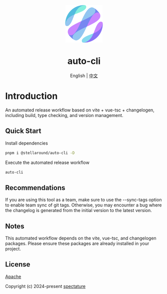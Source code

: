 <div align="center">
  <img alt="auto-cli logo" width="120" height="120" src="./logo.png">
  <h1>auto-cli</h1>
  <span>English | <a href="./README.zh-CN.md">中文</a></span>
</div>

# Introduction
An automated release workflow based on vite + vue-tsc + changelogen, including build, type checking, and version management.

## Quick Start

Install dependencies

```sh
pnpm i @stellaround/auto-cli -D
```

Execute the automated release workflow

```sh
auto-cli
```

## Recommendations
If you are using this tool as a team, make sure to use the --sync-tags option to enable team sync of git tags. Otherwise, you may encounter a bug where the changelog is generated from the initial version to the latest version.

## Notes
This automated workflow depends on the vite, vue-tsc, and changelogen packages. Please ensure these packages are already installed in your project.

## License

[Apache](./LICENSE)

Copyright (c) 2024-present [spectature](https://github.com/Spectature)